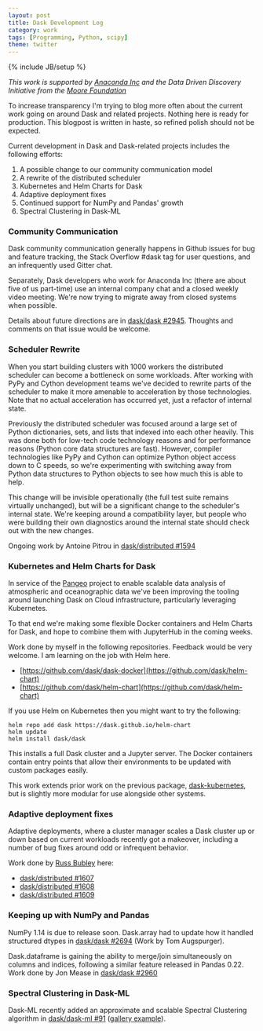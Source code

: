 ```yaml
---
layout: post
title: Dask Development Log
category: work
tags: [Programming, Python, scipy]
theme: twitter
---
```

{% include JB/setup %}

*This work is supported by [Anaconda Inc](http://anaconda.com) and the
Data Driven Discovery Initiative from the [Moore
Foundation](https://www.moore.org/)*

To increase transparency I'm trying to blog more often about the current work
going on around Dask and related projects.  Nothing here is ready for
production.  This blogpost is written in haste, so refined polish should not be
expected.

Current development in Dask and Dask-related projects includes the following
efforts:

1.  A possible change to our community communication model
2.  A rewrite of the distributed scheduler
3.  Kubernetes and Helm Charts for Dask
4.  Adaptive deployment fixes
5.  Continued support for NumPy and Pandas' growth
6.  Spectral Clustering in Dask-ML


### Community Communication

Dask community communication generally happens in Github issues for bug and
feature tracking, the Stack Overflow #dask tag for user questions, and an
infrequently used Gitter chat.

Separately, Dask developers who work for Anaconda Inc (there are about five of
us part-time) use an internal company chat and a closed weekly video meeting.
We're now trying to migrate away from closed systems when possible.

Details about future directions are in [dask/dask
#2945](https://github.com/dask/dask/issues/2945).  Thoughts and comments on
that issue would be welcome.


### Scheduler Rewrite

When you start building clusters with 1000 workers the distributed scheduler
can become a bottleneck on some workloads.  After working with PyPy and Cython
development teams we've decided to rewrite parts of the scheduler to make it
more amenable to acceleration by those technologies.  Note that no actual
acceleration has occurred yet, just a refactor of internal state.

Previously the distributed scheduler was focused around a large set of Python
dictionaries, sets, and lists that indexed into each other heavily.  This was
done both for low-tech code technology reasons and for performance reasons
(Python core data structures are fast).  However, compiler technologies like
PyPy and Cython can optimize Python object access down to C speeds, so we're
experimenting with switching away from Python data structures to Python objects
to see how much this is able to help.

This change will be invisible operationally (the full test suite remains
virtually unchanged), but will be a significant change to the scheduler's
internal state.  We're keeping around a compatibility layer, but people who
were building their own diagnostics around the internal state should check out
with the new changes.

Ongoing work by Antoine Pitrou in [dask/distributed #1594](https://github.com/dask/distributed/pull/1594)


### Kubernetes and Helm Charts for Dask

In service of the [Pangeo](https://pangeo-data.github.io) project to enable
scalable data analysis of atmospheric and oceanographic data we've been
improving the tooling around launching Dask on Cloud infrastructure,
particularly leveraging Kubernetes.

To that end we're making some flexible Docker containers and Helm Charts for
Dask, and hope to combine them with JupyterHub in the coming weeks.

Work done by myself in the following repositories.  Feedback would be very
welcome.  I am learning on the job with Helm here.

-  [https://github.com/dask/dask-docker](https://github.com/dask/helm-chart)
-  [https://github.com/dask/helm-chart](https://github.com/dask/helm-chart)

If you use Helm on Kubernetes then you might want to try the following:

```
helm repo add dask https://dask.github.io/helm-chart
helm update
helm install dask/dask
```

This installs a full Dask cluster and a Jupyter server.  The Docker containers
contain entry points that allow their environments to be updated with custom
packages easily.

This work extends prior work on the previous package,
[dask-kubernetes](https://github.com/dask/dask-kubernetes), but is slightly
more modular for use alongside other systems.


### Adaptive deployment fixes

Adaptive deployments, where a cluster manager scales a Dask cluster up or down
based on current workloads recently got a makeover, including a number of bug
fixes around odd or infrequent behavior.

Work done by [Russ Bubley](https://github.com/rbubley) here:

-  [dask/distributed #1607](https://github.com/dask/distributed/pull/1607)
-  [dask/distributed #1608](https://github.com/dask/distributed/pull/1608)
-  [dask/distributed #1609](https://github.com/dask/distributed/pull/1609)


### Keeping up with NumPy and Pandas

NumPy 1.14 is due to release soon.  Dask.array had to update how it handled
structured dtypes in [dask/dask #2694](https://github.com/dask/dask/pull/2964)
(Work by Tom Augspurger).

Dask.dataframe is gaining the ability to merge/join simultaneously on columns
and indices, following a similar feature released in Pandas 0.22.  Work done by
Jon Mease in [dask/dask #2960](https://github.com/dask/dask/pull/2960)


### Spectral Clustering in Dask-ML

Dask-ML recently added an approximate and scalable Spectral Clustering
algorithm in [dask/dask-ml #91](https://github.com/dask/dask-ml/pull/91)
([gallery example](http://dask-ml.readthedocs.io/en/latest/auto_examples/plot_spectral_clustering.html)).
